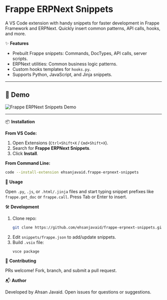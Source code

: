 # Frappe ERPNext Snippets

A VS Code extension with handy snippets for faster development in Frappe Framework and ERPNext. Quickly insert common patterns, API calls, hooks, and more.

✨ **Features**

- Prebuilt Frappe snippets: Commands, DocTypes, API calls, server scripts.  
- ERPNext utilities: Common business logic patterns.  
- Custom hooks templates for `hooks.py`.  
- Supports Python, JavaScript, and Jinja snippets.

---

## 🎥 Demo
![Frappe ERPNext Snippets Demo](assets/video.gif)

---


📦 **Installation**

**From VS Code:**  
1. Open Extensions (`Ctrl+Shift+X` / `Cmd+Shift+X`).  
2. Search for **Frappe ERPNext Snippets**.  
3. Click **Install**.

**From Command Line:**

```bash
code --install-extension ehsanjavaid.frappe-erpnext-snippets
```

🚀 **Usage**

Open `.py`, `.js`, or `.html/.jinja` files and start typing snippet prefixes like `frappe.get_doc` or `frappe.call`. Press Tab or Enter to insert.

🛠 **Development**

1. Clone repo:  
   ```bash
   git clone https://github.com/ehsanjavaid/frappe-erpnext-snippets.git
   ```
2. Edit `snippets/frappe.json` to add/update snippets.  
3. Build `.vsix` file:  
   ```bash
   vsce package
   ```

🤝 **Contributing**

PRs welcome! Fork, branch, and submit a pull request.

📬 **Author**

Developed by Ahsan Javaid. Open issues for questions or suggestions.
